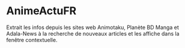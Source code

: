 # AnimeActuFR
Extrait les infos depuis les sites web Animotaku, Planète BD Manga et Adala-News à la recherche de nouveaux articles et les affiche dans la fenêtre contextuelle.
